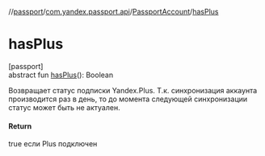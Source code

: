//[passport](../../../index.md)/[com.yandex.passport.api](../index.md)/[PassportAccount](index.md)/[hasPlus](has-plus.md)

# hasPlus

[passport]\
abstract fun [hasPlus](has-plus.md)(): Boolean

Возвращает статус подписки Yandex.Plus. Т.к. синхронизация аккаунта производится раз в день, то до момента следующей синхронизации статус может быть не актуален.

#### Return

true если Plus подключен
